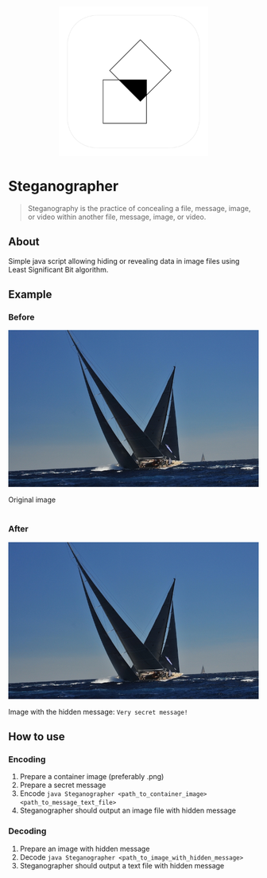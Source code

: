 <h3 align="center">
  <img src="assets/steganographer_icon_web.png" width="300">
</h3>

# Steganographer

> Steganography is the practice of concealing a file, message, image, or video within another file, message, image, or video.

## About
Simple java script allowing hiding or revealing data in image files using Least Significant Bit algorithm.

## Example

### Before
![](Example/sample_image.png)

Original image
<br>
<br>

### After

![](Example/sample_image_with_hidden_message.png)

Image with the hidden message: `Very secret message!`


## How to use

### Encoding
1. Prepare a container image (preferably .png) 
2. Prepare a secret message
3. Encode `java Steganographer <path_to_container_image> <path_to_message_text_file>`
4. Steganographer should output an image file with hidden message 


### Decoding
1. Prepare an image with hidden message
2. Decode `java Steganographer <path_to_image_with_hidden_message>`
3. Steganographer should output a text file with hidden message
